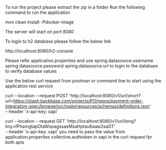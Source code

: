 To run the project please extract the zip in a folder
Run the following command to run the application


mvn clean install -Pdocker-image

The server will start on port 8080

To login to h2 database please follow the below link

http://localhost:8080/h2-console

Please refer application.properties and use
spring.datasource.username 
spring.datasource.password
spring.datasource.url
to login to the database to verify database values

Use the below  curl request from postman or command line to start using the application rest service

curl --location --request POST 'http://localhost:8080/v1/url/short?url=https://stash.backbase.com/projects/PO/repos/payment-order-integration-spec/browse/src/main/resources/schemas/definitions.json' \
--header 'x-api-key: xapi'

curl --location --request GET 'http://localhost:8080/v1/url/long?tiny=fPhamgtapOtaWxpagssaeMsaHptau6aaw2saGT' \
--header 'x-api-key: xapi'
you need to pass the value from application.properties collective.authtoken in xapi in the curl request fpr both apis
